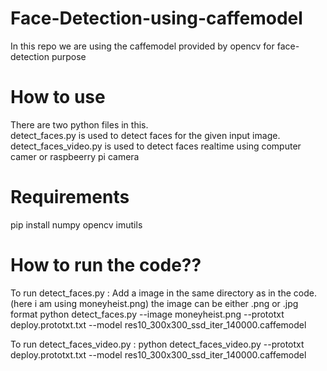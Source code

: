 # Face-Detection-using-caffemodel
In this repo we are using the caffemodel provided by opencv for face-detection purpose

# How to use
There are two python files in this.  
detect_faces.py is used to detect faces for the given input image. 
detect_faces_video.py is used to detect faces realtime using computer camer or raspbeerry pi camera 

# Requirements
pip install numpy opencv imutils



# How to run the code??
To run detect_faces.py : Add a image in the same directory as in the code.(here i am using moneyheist.png)
the image can be either .png or .jpg format
python detect_faces.py --image moneyheist.png --prototxt deploy.prototxt.txt --model res10_300x300_ssd_iter_140000.caffemodel

To run detect_faces_video.py :
python detect_faces_video.py --prototxt deploy.prototxt.txt --model res10_300x300_ssd_iter_140000.caffemodel

